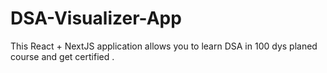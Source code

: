 # DSA-Visualizer-App
This React + NextJS application allows you to learn DSA in 100 dys planed course and get certified . 
